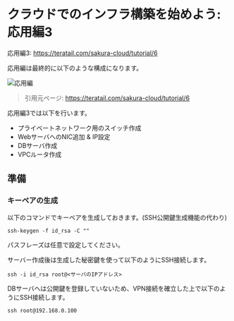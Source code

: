 # クラウドでのインフラ構築を始めよう: 応用編3

応用編3: https://teratail.com/sakura-cloud/tutorial/6

応用編は最終的に以下のような構成になります。

![応用編](https://teratail.storage.googleapis.com/assets/img/sakura/article/4/01_1.png?1491901812195333 "応用編")

> 引用元ページ: https://teratail.com/sakura-cloud/tutorial/6

応用編3では以下を行います。  

- プライベートネットワーク用のスイッチ作成
- WebサーバへのNIC追加 & IP設定
- DBサーバ作成
- VPCルータ作成

## 準備

### キーペアの生成

以下のコマンドでキーペアを生成しておきます。(SSH公開鍵生成機能の代わり)

    ssh-keygen -f id_rsa -C ""

パスフレーズは任意で設定してください。

サーバー作成後は生成した秘密鍵を使って以下のようにSSH接続します。

    ssh -i id_rsa root@<サーバのIPアドレス>

DBサーバへは公開鍵を登録していないため、VPN接続を確立した上で以下のようにSSH接続します。

    ssh root@192.168.0.100